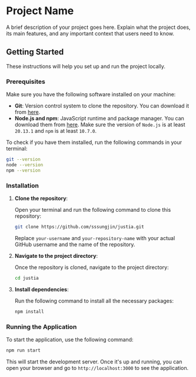 # Project Name

A brief description of your project goes here. Explain what the project does, its main features, and any important context that users need to know.

## Getting Started

These instructions will help you set up and run the project locally.

### Prerequisites

Make sure you have the following software installed on your machine:

- **Git**: Version control system to clone the repository. You can download it from [here](https://git-scm.com/).
- **Node.js and npm**: JavaScript runtime and package manager. You can download them from [here](https://nodejs.org/). Make sure the version of `Node.js` is at least `20.13.1` and `npm` is at least `10.7.0`.

To check if you have them installed, run the following commands in your terminal:

```bash
git --version
node --version
npm --version
```

### Installation

1. **Clone the repository**:

   Open your terminal and run the following command to clone this repository:

   ```bash
   git clone https://github.com/sssungjin/justia.git

   ```

   Replace `your-username` and `your-repository-name` with your actual GitHub username and the name of the repository.

2. **Navigate to the project directory**:

   Once the repository is cloned, navigate to the project directory:

   ```bash
   cd justia

   ```

3. **Install dependencies**:

   Run the following command to install all the necessary packages:

   ```bash
   npm install

   ```

### Running the Application

To start the application, use the following command:

```bash
npm run start

```

This will start the development server. Once it's up and running, you can open your browser and go to `http://localhost:3000` to see the application.
